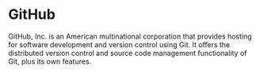 # GitHub
GitHub, Inc. is an American multinational corporation that provides hosting for software development and version control using Git. It offers the distributed version control and source code management functionality of Git, plus its own features.
